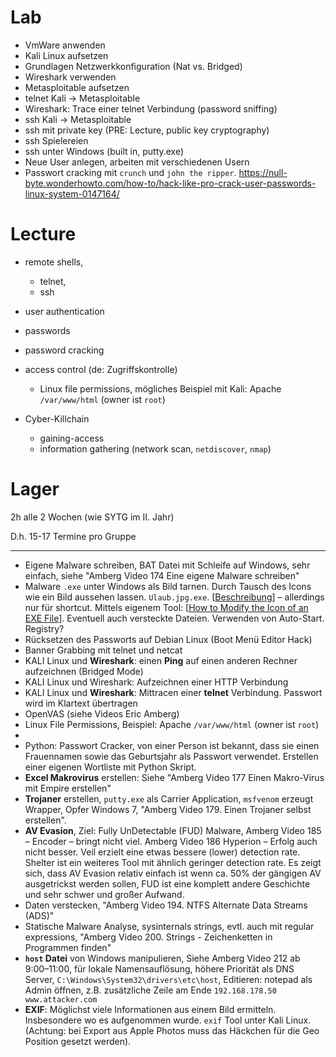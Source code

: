 

# Lab

- VmWare anwenden
- Kali Linux aufsetzen
- Grundlagen Netzwerkkonfiguration (Nat vs. Bridged)
- Wireshark verwenden
- Metasploitable aufsetzen
- telnet Kali → Metasploitable
- Wireshark: Trace einer telnet Verbindung (password sniffing)
- ssh Kali → Metasploitable
- ssh mit private key (PRE: Lecture, public key cryptography)
- ssh Spielereien
- ssh unter Windows (built in, putty.exe)
- Neue User anlegen, arbeiten mit verschiedenen Usern
- Passwort cracking mit `crunch` und `john the ripper`. https://null-byte.wonderhowto.com/how-to/hack-like-pro-crack-user-passwords-linux-system-0147164/



# Lecture



- remote shells, 
  - telnet, 
  - ssh
- user authentication
- passwords 
- password cracking
- access control (de: Zugriffskontrolle)

  - Linux file permissions, mögliches Beispiel mit Kali: Apache `/var/www/html` (owner ist `root`)



- Cyber-Killchain
  - gaining-access
  - information gathering (network scan, `netdiscover`, `nmap`)

# Lager

2h alle 2 Wochen (wie SYTG im II. Jahr)

D.h. 15-17 Termine pro Gruppe



---

- Eigene Malware schreiben, BAT Datei mit Schleife auf Windows, sehr einfach, siehe "Amberg Video 174 Eine eigene Malware schreiben"
- Malware `.exe` unter Windows als Bild tarnen. Durch Tausch des Icons wie ein Bild aussehen lassen. `Ulaub.jpg.exe`. [[Beschreibung](https://www.makeuseof.com/tag/customize-icon-windows/)] – allerdings nur für shortcut. Mittels eigenem Tool: [[How to Modify the Icon of an EXE File](https://www.howtogeek.com/75983/stupid-geek-tricks-how-to-modify-the-icon-of-an-.exe-file/)]. Eventuell auch versteckte Dateien. Verwenden von Auto-Start. Registry?
- Rücksetzen des Passworts auf Debian Linux (Boot Menü Editor Hack)
- Banner Grabbing mit telnet und netcat
- KALI Linux und **Wireshark**: einen **Ping** auf einen anderen Rechner aufzeichnen (Bridged Mode)
- KALI Linux und Wireshark: Aufzeichnen einer HTTP Verbindung
- KALI Linux und **Wireshark**: Mittracen einer **telnet** Verbindung. Passwort wird im Klartext übertragen
- OpenVAS (siehe Videos Eric Amberg)
- Linux File Permissions, Beispiel: Apache `/var/www/html` (owner ist `root`)
- 
- Python: Passwort Cracker, von einer Person ist bekannt, dass sie einen Frauennamen sowie das Geburtsjahr als Passwort verwendet. Erstellen einer eigenen Wortliste mit Python Skript.
- **Excel Makrovirus** erstellen: Siehe "Amberg Video 177 Einen Makro-Virus mit Empire erstellen"
- **Trojaner** erstellen, `putty.exe` als Carrier Application, `msfvenom` erzeugt Wrapper, Opfer Windows 7, "Amberg Video 179. Einen Trojaner selbst erstellen".
- **AV Evasion**, Ziel: Fully UnDetectable (FUD) Malware, Amberg Video 185 – Encoder – bringt nicht viel. Amberg Video 186 Hyperion – Erfolg auch nicht besser. Veil erzielt eine etwas bessere (lower) detection rate. Shelter ist ein weiteres Tool mit ähnlich geringer detection rate. Es zeigt sich, dass AV Evasion relativ einfach ist wenn ca. 50% der gängigen AV ausgetrickst werden sollen, FUD ist eine komplett andere Geschichte und sehr schwer und großer Aufwand.
- Daten verstecken, "Amberg Video 194. NTFS Alternate Data Streams (ADS)"
- Statische Malware Analyse, sysinternals strings, evtl. auch mit regular expressions, "Amberg Video 200. Strings - Zeichenketten in Programmen finden"
- **`host` Datei** von Windows manipulieren, Siehe Amberg Video 212 ab 9:00–11:00, für lokale Namensauflösung, höhere Priorität als DNS Server, `C:\Windows\System32\drivers\etc\host`, Editieren: notepad als Admin öffnen, z.B. zusätzliche Zeile am Ende `192.168.178.50 www.attacker.com`
- **EXIF**: Möglichst viele Informationen aus einem Bild ermitteln. Insbesondere wo es aufgenommen wurde. `exif` Tool unter Kali Linux. (Achtung: bei Export aus Apple Photos muss das Häckchen für die Geo Position gesetzt werden).



